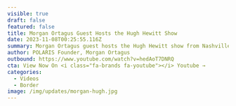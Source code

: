 ```yaml
---
visible: true
draft: false
featured: false
title: Morgan Ortagus Guest Hosts the Hugh Hewitt Show
date: 2023-11-08T00:25:55.116Z
summary: Morgan Ortagus guest hosts the Hugh Hewitt show from Nashville, Tennessee.
author: POLARIS Founder, Morgan Ortagus
outbound: https://www.youtube.com/watch?v=hedAoT7DNRQ
cta: View Now On <i class="fa-brands fa-youtube"></i> Youtube →
categories:
  - Videos
  - Border
image: /img/updates/morgan-hugh.jpg
---
```

